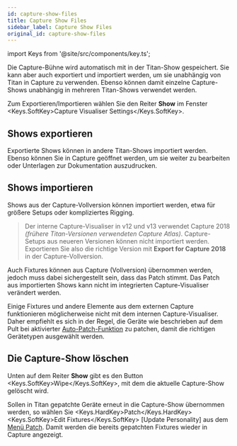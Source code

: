 ```yaml
---
id: capture-show-files
title: Capture Show Files
sidebar_label: Capture Show Files
original_id: capture-show-files
---
```


import Keys from '@site/src/components/key.ts';

Die Capture-Bühne wird automatisch mit in der Titan-Show gespeichert. Sie
kann aber auch exportiert und importiert werden, um sie unabhängig von
Titan in Capture zu verwenden. Ebenso können damit einzelne
Capture-Shows unabhängig in mehreren Titan-Shows verwendet werden.

Zum Exportieren/Importieren wählen Sie den Reiter <strong>Show</strong> im Fenster
<Keys.SoftKey>Capture Visualiser Settings</Keys.SoftKey>.

Shows exportieren
-----------------

Exportierte Shows können in andere Titan-Shows importiert werden. Ebenso
können Sie in Capture geöffnet werden, um sie weiter zu bearbeiten oder
Unterlagen zur Dokumentation auszudrucken.

Shows importieren
-----------------

Shows aus der Capture-Vollversion können importiert werden, etwa für
größere Setups oder kompliziertes Rigging.

> Der interne Capture-Visualiser in v12 und v13 verwendet Capture 2018  *(frühere Titan-Versionen verwendeten Capture Atlas)*. Capture-Setups aus neueren Versionen können nicht importiert werden. Exportieren Sie also die richtige Version mit <strong>Export for Capture 2018</strong> in der Capture-Vollversion.

Auch Fixtures können aus Capture (Vollversion) übernommen werden, jedoch
muss dabei sichergestellt sein, dass das Patch stimmt. Das Patch aus
importierten Shows kann nicht im integrierten Capture-Visualiser
verändert werden.

Einige Fixtures und andere Elemente aus dem externen Capture
funktionieren möglicherweise nicht mit dem internen Capture-Visualiser.
Daher empfiehlt es sich in der Regel, die Geräte wie beschrieben auf dem
Pult bei aktivierter [Auto-Patch-Funktion](../patching/patching-new-fixtures-or-dimmers.md#automatisches-patchen-in-capture) 
zu patchen, damit die richtigen Gerätetypen ausgewählt werden.

Die Capture-Show löschen
------------------------

Unten auf dem Reiter <strong>Show</strong> gibt es den Button <Keys.SoftKey>Wipe</Keys.SoftKey>, mit dem die
aktuelle Capture-Show gelöscht wird.

Sollen in Titan gepatchte Geräte erneut in die Capture-Show übernommen
werden, so wählen Sie <Keys.HardKey>Patch</Keys.HardKey> <Keys.SoftKey>Edit Fixtures</Keys.SoftKey> \[Update
Personality\] aus dem [Menü Patch](../patching/changing-the-patch.md#bereits-gepatchte-personalities-aktualisieren). Damit werden die bereits gepatchten Fixtures wieder in
Capture angezeigt.
